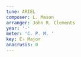 ```yaml
---
tune: ARIEL
composer: L. Mason
arranger: John R. Clements
year: '-'
meter: 'C. P. M. '
key: E♭ Major
anacrusis: 0
---
```

